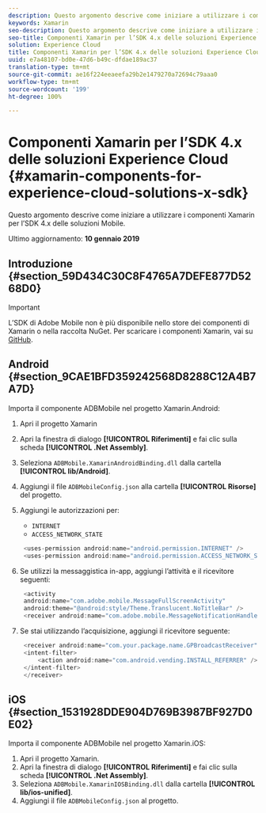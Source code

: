 ```yaml
---
description: Questo argomento descrive come iniziare a utilizzare i componenti Xamarin per l’SDK 4.x delle soluzioni Mobile.
keywords: Xamarin
seo-description: Questo argomento descrive come iniziare a utilizzare i componenti Xamarin per l’SDK 4.x delle soluzioni Mobile.
seo-title: Componenti Xamarin per l’SDK 4.x delle soluzioni Experience Cloud
solution: Experience Cloud
title: Componenti Xamarin per l’SDK 4.x delle soluzioni Experience Cloud
uuid: e7a48107-bd0e-47d6-b49c-dfdae189ac37
translation-type: tm+mt
source-git-commit: ae16f224eeaeefa29b2e1479270a72694c79aaa0
workflow-type: tm+mt
source-wordcount: '199'
ht-degree: 100%

---
```



# Componenti Xamarin per l’SDK 4.x delle soluzioni Experience Cloud {#xamarin-components-for-experience-cloud-solutions-x-sdk}

Questo argomento descrive come iniziare a utilizzare i componenti Xamarin per l’SDK 4.x delle soluzioni Mobile.

Ultimo aggiornamento: **10 gennaio 2019**

## Introduzione {#section_59D434C30C8F4765A7DEFE877D5268D0}

>[!IMPORTANT]
>
>L’SDK di Adobe Mobile non è più disponibile nello store dei componenti di Xamarin o nella raccolta NuGet. Per scaricare i componenti Xamarin, vai su [GitHub](https://github.com/Adobe-Marketing-Cloud/mobile-services).

## Android {#section_9CAE1BFD359242568D8288C12A4B7A7D}

Importa il componente ADBMobile nel progetto Xamarin.Android:

1. Apri il progetto Xamarin
1. Apri la finestra di dialogo **[!UICONTROL Riferimenti]** e fai clic sulla scheda **[!UICONTROL .Net Assembly]**.
1. Seleziona `ADBMobile.XamarinAndroidBinding.dll` dalla cartella **[!UICONTROL lib/Android]**.
1. Aggiungi il file `ADBMobileConfig.json` alla cartella **[!UICONTROL Risorse]** del progetto.
1. Aggiungi le autorizzazioni per:

   * `INTERNET`
   * `ACCESS_NETWORK_STATE`

   ```java
    <uses-permission android:name="android.permission.INTERNET" />
    <uses-permission android:name="android.permission.ACCESS_NETWORK_STATE" />
   ```

1. Se utilizzi la messaggistica in-app, aggiungi l’attività e il ricevitore seguenti:

   ```java
    <activity 
    android:name="com.adobe.mobile.MessageFullScreenActivity" 
    android:theme="@android:style/Theme.Translucent.NoTitleBar" />
    <receiver android:name="com.adobe.mobile.MessageNotificationHandler" />
   ```

1. Se stai utilizzando l’acquisizione, aggiungi il ricevitore seguente:

   ```java
    <receiver android:name="com.your.package.name.GPBroadcastReceiver" android:exported="true">
    <intent-filter>
        <action android:name="com.android.vending.INSTALL_REFERRER" />
    </intent-filter>
    </receiver>
   ```

## iOS {#section_1531928DDE904D769B3987BF927D0E02}

Importa il componente ADBMobile nel progetto Xamarin.iOS:

1. Apri il progetto Xamarin.
1. Apri la finestra di dialogo **[!UICONTROL Riferimenti]** e fai clic sulla scheda **[!UICONTROL .Net Assembly]**.
1. Seleziona `ADBMobile.XamarinIOSBinding.dll` dalla cartella **[!UICONTROL lib/ios-unified]**.
1. Aggiungi il file `ADBMobileConfig.json` al progetto.
